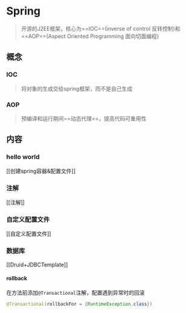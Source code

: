 # Spring
> 开源的J2EE框架，核心为==IOC==(inverse of control 反转控制)和==AOP==(Aspect Oriented Programming 面向切面编程)
## 概念
### IOC
> 将对象的生成交给spring框架，而不是自己生成
### AOP
> 预编译和运行期间==动态代理==，提高代码可重用性
## 内容
### hello world
[[创建spring容器&配置文件]]
### 注解
[[注解]]
### 自定义配置文件
[[自定义配置文件]]
### 数据库
[[Druid+JDBCTemplate]]
#### rollback
在方法前添加`@Transactional`注解，配置遇到异常时的回滚
```java
@Transactional(rollbackFor = {RuntimeException.class})
```